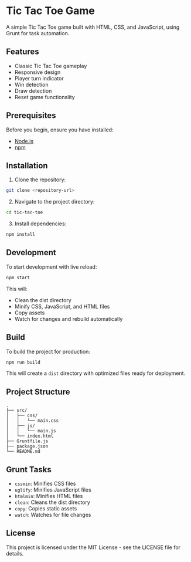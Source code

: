 # Tic Tac Toe Game

A simple Tic Tac Toe game built with HTML, CSS, and JavaScript, using Grunt for task automation.

## Features

- Classic Tic Tac Toe gameplay
- Responsive design
- Player turn indicator
- Win detection
- Draw detection
- Reset game functionality

## Prerequisites

Before you begin, ensure you have installed:
- [Node.js](https://nodejs.org/)
- [npm](https://www.npmjs.com/)

## Installation

1. Clone the repository:
```bash
git clone <repository-url>
```

2. Navigate to the project directory:
```bash
cd tic-tac-toe
```

3. Install dependencies:
```bash
npm install
```

## Development

To start development with live reload:
```bash
npm start
```

This will:
- Clean the dist directory
- Minify CSS, JavaScript, and HTML files
- Copy assets
- Watch for changes and rebuild automatically

## Build

To build the project for production:
```bash
npm run build
```

This will create a `dist` directory with optimized files ready for deployment.

## Project Structure

```
.
├── src/
│   ├── css/
│   │   └── main.css
│   ├── js/
│   │   └── main.js
│   └── index.html
├── Gruntfile.js
├── package.json
└── README.md
```

## Grunt Tasks

- `cssmin`: Minifies CSS files
- `uglify`: Minifies JavaScript files
- `htmlmin`: Minifies HTML files
- `clean`: Cleans the dist directory
- `copy`: Copies static assets
- `watch`: Watches for file changes

## License

This project is licensed under the MIT License - see the LICENSE file for details. 